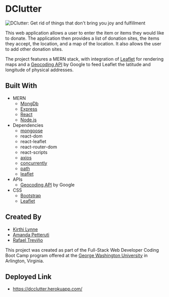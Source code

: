 # DClutter

![DClutter: Get rid of things that don't bring you joy and fulfillment](./dclutter.png)

This web application allows a user to enter the item or items they would like to donate. The application then provides a list of donation sites, the items they accept, the location, and a map of the location. It also allows the user to add other donation sites.

The project features a MERN stack, with integration of [Leaflet](https://www.npmjs.com/package/leaflet) for rendering maps and a [Geocoding API](https://developers.google.com/maps/documentation/geocoding/start) by Google  to feed Leaflet the latitude and longitude of physical addresses.

## Built With
* MERN
  * [MongDb](https://www.javascript.com/)
  * [Express](https://www.npmjs.com/package/express)
  * [React](https://reactjs.org/)
  * [Node.js](https://nodejs.org/en/)
* Dependencies
  * [mongoose](https://www.npmjs.com/package/mongoose)
  * react-dom
  * react-leaflet
  * react-router-dom
  * react-scripts
  * [axios](https://www.npmjs.com/package/axios)
  * [concurrently](https://www.npmjs.com/package/concurrently)
  * [path](https://www.npmjs.com/package/path)
  * [leaflet](https://www.npmjs.com/package/leaflet)
* APIs
  * [Geocoding API](https://developers.google.com/maps/documentation/geocoding/start) by Google
* CSS
  * [Bootstrap](https://getbootstrap.com/)
  * [Leaflet](https://unpkg.com/leaflet@1.0.1/dist/leaflet.css)

## Created By

* [Kirthi Lynne](https://github.com/klynne23)
* [Amanda Petteruti](https://github.com/apetteruti)
* [Rafael Treviño](https://github.com/rafaeltrevino)

This project was created as part of the Full-Stack Web Developer Coding Boot Camp program offered at the [George Washington University](https://bootcamp.cps.gwu.edu/coding/) in Arlington, Virginia.

## Deployed Link

* https://dcclutter.herokuapp.com/
